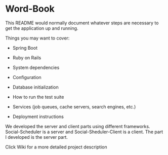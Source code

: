 # Word-Book
This README would normally document whatever steps are necessary to get the application up and running.

Things you may want to cover:

* Spring Boot

* Ruby on Rails

* System dependencies

* Configuration

* Database initialization

* How to run the test suite

* Services (job queues, cache servers, search engines, etc.)

* Deployment instructions

We developed the server and client parts using different frameworks. Social-Scheduler is a server and Social-Sheduler-Client is a client. The part I developed is the server part.

Click Wiki for a more detailed project description 

